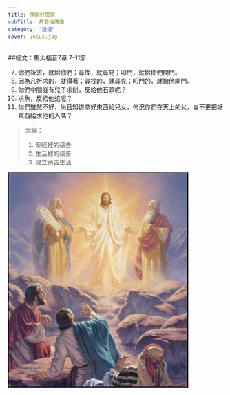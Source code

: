 ```yaml
---
title: 神國好管家
subTitle: 黃若梅傳道
category: "證道"
cover: Jesus.jpg
---
```

##經文：馬太福音7章 7-11節

7. 你們祈求，就給你們；尋找，就尋見；叩門，就給你們開門。
8. 因為凡祈求的，就得著；尋找的，就尋見；叩門的，就給他開門。
9. 你們中間誰有兒子求餅，反給他石頭呢？
10. 求魚，反給他蛇呢？
11. 你們雖然不好，尚且知道拿好東西給兒女，何況你們在天上的父，豈不更把好東西給求他的人嗎？

> 大綱：
> 1. 聖經裡的禱告
> 2. 生活裡的禱告
> 3. 建立禱告生活


![](./Jesus.jpg)